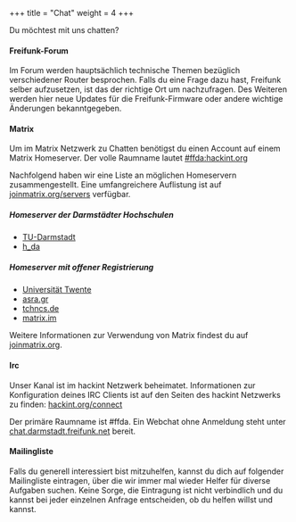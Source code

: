 +++
title = "Chat"
weight = 4
+++

Du möchtest mit uns chatten?

<!-- more -->

#### Freifunk-Forum
Im Forum werden hauptsächlich technische Themen bezüglich verschiedener Router besprochen. Falls du eine Frage dazu hast, Freifunk selber aufzusetzen, ist das der richtige Ort um nachzufragen. Des Weiteren werden hier neue Updates für die Freifunk-Firmware oder andere wichtige Änderungen bekanntgegeben.

#### Matrix
Um im Matrix Netzwerk zu Chatten benötigst du einen Account auf einem Matrix Homeserver. Der volle Raumname lautet [#ffda:hackint.org](https://matrix.to/#/#ffda:hackint.org)

Nachfolgend haben wir eine Liste an möglichen Homeservern zusammengestellt. Eine umfangreichere Auflistung ist auf [joinmatrix.org/servers](https://joinmatrix.org/servers) verfügbar.

##### Homeserver der Darmstädter Hochschulen

 - [TU-Darmstadt](https://element.matrix.tu-darmstadt.de/)
 - [h_da](https://chat.fbi.h-da.de/)

##### Homeserver mit offener Registrierung

 - [Universität Twente](https://chat.utwente.io/#/)
 - [asra.gr](https://element.asra.gr)
 - [tchncs.de](https://tchncs.de/matrix)
 - [matrix.im](https://element.matrix.im)

Weitere Informationen zur Verwendung von Matrix findest du auf [joinmatrix.org](https://servers.joinmatrix.org/).



#### Irc
Unser Kanal ist im hackint Netzwerk beheimatet. Informationen zur Konfiguration deines IRC Clients ist auf den Seiten des hackint Netzwerks zu finden: [hackint.org/connect](https://hackint.org/connect)

Der primäre Raumname ist #ffda. Ein Webchat ohne Anmeldung steht unter [chat.darmstadt.freifunk.net](https://chat.darmstadt.freifunk.net) bereit.


#### Mailingliste
Falls du generell interessiert bist mitzuhelfen, kannst du dich auf folgender Mailingliste eintragen, über die wir immer mal wieder Helfer für diverse Aufgaben suchen. Keine Sorge, die Eintragung ist nicht verbindlich und du kannst bei jeder einzelnen Anfrage entscheiden, ob du helfen willst und kannst.

